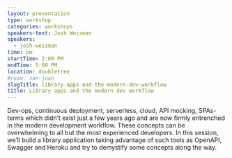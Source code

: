 ```yaml
---
layout: presentation
type: workshop
categories: workshops
speakers-text: Josh Weisman
speakers:
  - josh-weisman
time: pm
startTime: 2:00 PM
endTime: 5:00 PM
location: doubletree
#room: san-juan
slugTitle: library-apps-and-the-modern-dev-workflow
title: Library apps and the modern dev workflow
---
```


Dev-ops, continuous deployment, serverless, cloud, API mocking, SPAs- terms which didn’t exist just a few years ago and are now firmly entrenched in the modern development workflow. These concepts can be overwhelming to all but the most experienced developers. In this session, we’ll build a library application taking advantage of such tools as OpenAPI, Swagger and Heroku and try to demystify some concepts along the way.
